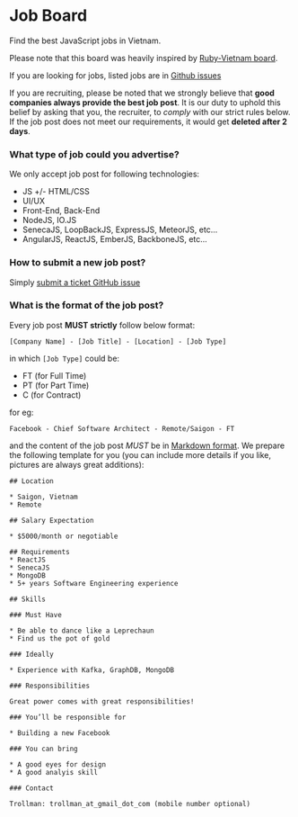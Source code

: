 # Job Board

Find the best JavaScript jobs in Vietnam. 

Please note that this board was heavily inspired by [Ruby-Vietnam board](https://github.com/ruby-vietnam/job_board).

If you are looking for jobs, listed jobs are in [Github issues](https://github.com/js-hcm/job-board/issues)

If you are recruiting, please be noted that we strongly believe that __good companies always provide the best job post__. It is our duty to uphold this belief by asking that you, the recruiter, to _comply_ with our strict rules below. If the job post does not meet our requirements, it would get __deleted after 2 days__.

### What type of job could you advertise?

We only accept job post for following technologies:

* JS +/- HTML/CSS
* UI/UX
* Front-End, Back-End
* NodeJS, IO.JS
* SenecaJS, LoopBackJS, ExpressJS, MeteorJS, etc...
* AngularJS, ReactJS, EmberJS, BackboneJS, etc...

### How to submit a new job post?

Simply [submit a ticket GitHub issue](https://github.com/ruby-vietnam/job_board/issues/new)

### What is the format of the job post?

Every job post **MUST strictly** follow below format:

```
[Company Name] - [Job Title] - [Location] - [Job Type]
```

in which `[Job Type]` could be:

* FT (for Full Time)
* PT (for Part Time)
* C (for Contract)

for eg:

```
Facebook - Chief Software Architect - Remote/Saigon - FT
```

and the content of the job post _MUST_ be in [Markdown format](https://daringfireball.net/projects/markdown/syntax). We prepare the following template for you (you can include more details if you like, pictures are always great additions):

```
## Location

* Saigon, Vietnam
* Remote

## Salary Expectation

* $5000/month or negotiable

## Requirements
* ReactJS
* SenecaJS
* MongoDB
* 5+ years Software Engineering experience

## Skills

### Must Have

* Be able to dance like a Leprechaun 
* Find us the pot of gold

### Ideally

* Experience with Kafka, GraphDB, MongoDB

### Responsibilities

Great power comes with great responsibilities!

### You’ll be responsible for

* Building a new Facebook

### You can bring

* A good eyes for design
* A good analyis skill
    
### Contact

Trollman: trollman_at_gmail_dot_com (mobile number optional)
```
